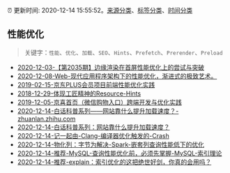 :alarm_clock: 更新时间: 2020-12-14 15:55:52。[来源分类](../README.md)、[标签分类](../TAGS.md)、[时间分类](../TIMELINE.md)

## 性能优化


> 关键字：`性能`、`优化`、`加载`、`SEO`、`Hints`、`Prefetch`、`Prerender`、`Preload`



- [2020-12-03-【第2035期】边缘渲染在首屏性能优化上的尝试与突破](https://www.ershicimi.com/p/bb8d351c9ca8d03b89bee068a1522578) 
- [2020-12-08-Web-现代应用程序架构下的性能优化，渐进式的极致艺术。](https://www.ershicimi.com/p/78d1bd412fb531f3e5c20ee124f8c751) 
- [2019-02-15-京东PLUS会员项目前端性能优化实践](https://jdc.jd.com/archives/212962) 
- [2018-12-29-体现工匠精神的Resource-Hints](https://jdc.jd.com/archives/212917) 
- [2019-12-05-京喜首页（微信购物入口）跨端开发与优化实践](https://juejin.im/post/5de66e916fb9a015fd699b46) 
- [2020-12-14-白话科普系列——网站靠什么提升加载速度？-zhuanlan.zhihu.com](https://blogread.cn/news/go.php?idItem=14051&url=https%3A%2F%2Fzhuanlan.zhihu.com%2Fp%2F336150534%3Fcomefrom%3Dhttps%253A%252F%252Fblogread.cn%252Fnews%252F) 
- [2020-12-14-白话科普系列：网站靠什么提升加载速度？](https://toutiao.io/k/h61rg9r) 
- [2020-12-14-记一起由-Clang-编译器优化触发的-Crash](https://toutiao.io/k/2as0flo) 
- [2020-12-14-物化列：字节为解决-Spark-嵌套列查询性能低下的优化](https://toutiao.io/k/pcxepjl) 
- [2020-12-14-推荐-MySQL-查询性能优化前，必须先掌握-MySQL-索引理论](https://toutiao.io/k/klmrzk8) 
- [2020-12-14-推荐-explain：索引优化的这把绝世好剑，你真的会用吗？](https://toutiao.io/k/y3en305) 